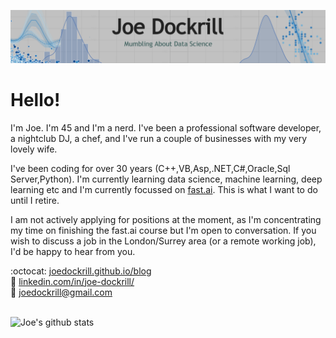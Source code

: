 ![Header image](https://github.com/joedockrill/joedockrill/raw/master/web-header-wide.png)
# Hello!

I'm Joe. I'm 45 and I'm a nerd. I've been a professional software developer, a nightclub DJ, a chef, and I've run a couple of businesses with my very lovely wife.  

I've been coding for over 30 years (C++,VB,Asp,.NET,C#,Oracle,Sql Server,Python). I'm currently learning data science, machine learning, deep learning etc and I'm currently focussed on [fast.ai](http://fast.ai). This is what I want to do until I retire. 

I am not actively applying for positions at the moment, as I'm concentrating my time on finishing the fast.ai course but I'm open to conversation. If you wish to discuss a job in the London/Surrey area (or a remote working job), I'd be happy to hear from you. 

:octocat: [joedockrill.github.io/blog](http://joedockrill.github.io/blog) \
:link: [linkedin.com/in/joe-dockrill/](http://www.linkedin.com/in/joe-dockrill/) \
:email: <joedockrill@gmail.com>

\
![Joe's github stats](https://github-readme-stats.vercel.app/api?username=joedockrill&show_icons=true)

